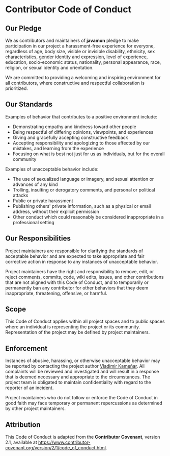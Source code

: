 # Contributor Code of Conduct

## Our Pledge

We as contributors and maintainers of **javamon** pledge to make participation in our project a harassment-free experience for everyone, regardless of age, body
size, visible or invisible disability, ethnicity, sex characteristics, gender identity and expression, level of experience, education, socio-economic status, nationality, personal
appearance, race, religion, or sexual identity and orientation.  

We are committed to providing a welcoming and inspiring environment for all contributors, where constructive and respectful collaboration is prioritized.  

## Our Standards

Examples of behavior that contributes to a positive environment include:  

* Demonstrating empathy and kindness toward other people
* Being respectful of differing opinions, viewpoints, and experiences
* Giving and gracefully accepting constructive feedback
* Accepting responsibility and apologizing to those affected by our mistakes, and learning from the experience
* Focusing on what is best not just for us as individuals, but for the overall community

Examples of unacceptable behavior include:  

* The use of sexualized language or imagery, and sexual attention or advances of any kind
* Trolling, insulting or derogatory comments, and personal or political attacks
* Public or private harassment
* Publishing others' private information, such as a physical or email address, without their explicit permission
* Other conduct which could reasonably be considered inappropriate in a professional setting

## Our Responsibilities

Project maintainers are responsible for clarifying the standards of acceptable behavior and are expected to take appropriate and fair corrective action in response to any instances of
unacceptable behavior.  

Project maintainers have the right and responsibility to remove, edit, or reject comments, commits, code, wiki edits, issues, and other contributions that are not aligned with this
Code of Conduct, and to temporarily or permanently ban any contributor for other behaviors that they deem inappropriate, threatening, offensive, or harmful.  

## Scope

This Code of Conduct applies within all project spaces and to public spaces where an individual is representing the project or its community. Representation of the project may be
defined by project maintainers.  

## Enforcement

Instances of abusive, harassing, or otherwise unacceptable behavior may be reported by contacting the project author [Vladimir Kameñar](https://www.linkedin.com/in/vladimir-kamenar/).
All complaints will be reviewed and investigated and will result in a response that is deemed necessary and appropriate to the circumstances. The project team is obligated to maintain
confidentiality with regard to the reporter of an incident.  

Project maintainers who do not follow or enforce the Code of Conduct in good faith may face temporary or permanent repercussions as determined by other project maintainers.  

## Attribution

This Code of Conduct is adapted from the **Contributor Covenant**, version 2.1, available at https://www.contributor-covenant.org/version/2/1/code_of_conduct.html.
